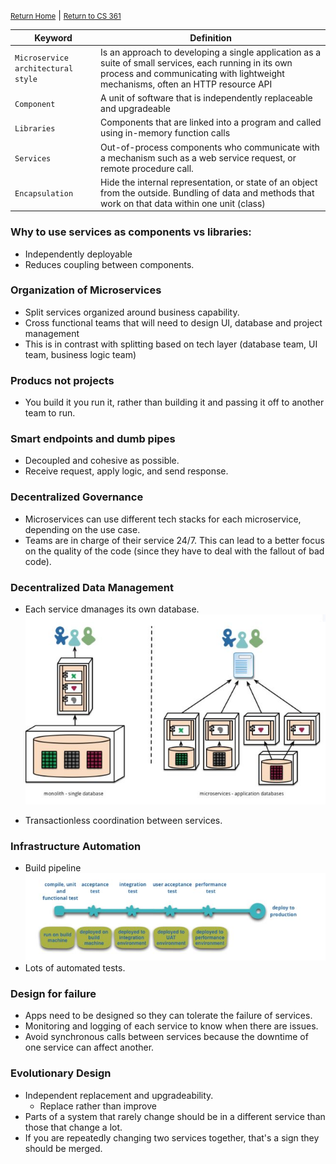 <small>[Return Home](../../README.md)</small> | <small>[Return to CS 361](index.md)</small>

| Keyword                            | Definition                                                                                                                                                                                |
| ---------------------------------- | ----------------------------------------------------------------------------------------------------------------------------------------------------------------------------------------- |
| `Microservice architectural style` | Is an approach to developing a single application as a suite of small services, each running in its own process and communicating with lightweight mechanisms, often an HTTP resource API |
| `Component`                        | A unit of software that is independently replaceable and upgradeable                                                                                                                      |
| `Libraries`                        | Components that are linked into a program and called using in-memory function calls                                                                                                       |
| `Services`                         | Out-of-process components who communicate with a mechanism such as a web service request, or remote procedure call.                                                                       |
| `Encapsulation`                    | Hide the internal representation, or state of an object from the outside. Bundling of data and methods that work on that data within one unit (class)                                     |

### Why to use services as components vs libraries:

- Independently deployable
- Reduces coupling between components.

### Organization of Microservices

- Split services organized around business capability.
- Cross functional teams that will need to design UI, database and project management
- This is in contrast with splitting based on tech layer (database team, UI team, business logic team)

### Producs not projects

- You build it you run it, rather than building it and passing it off to another team to run.

### Smart endpoints and dumb pipes

- Decoupled and cohesive as possible.
- Receive request, apply logic, and send response.

### Decentralized Governance

- Microservices can use different tech stacks for each microservice, depending on the use case.
- Teams are in charge of their service 24/7. This can lead to a better focus on the quality of the code (since they have to deal with the fallout of bad code).

### Decentralized Data Management

- Each service dmanages its own database.
  <img src="../.././images/decentralizedb.JPG" width="700px">

* Transactionless coordination between services.

### Infrastructure Automation

- Build pipeline
  <img src="../.././images/infrastructureautomation.JPG" width="700px">
- Lots of automated tests.

### Design for failure

- Apps need to be designed so they can tolerate the failure of services.
- Monitoring and logging of each service to know when there are issues.
- Avoid synchronous calls between services because the downtime of one service can affect another.

### Evolutionary Design

- Independent replacement and upgradeability.
  - Replace rather than improve
- Parts of a system that rarely change should be in a different service than those that change a lot.
- If you are repeatedly changing two services together, that's a sign they should be merged.

